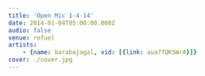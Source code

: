 ```yaml
---
title: 'Open Mic 1-4-14'
date: 2014-01-04T05:00:00.000Z
audio: false
venue: refuel
artists:
    - {name: barabajagal, vid: [{link: aua7fQKSWrA}]}
cover: ./cover.jpg
---
```

